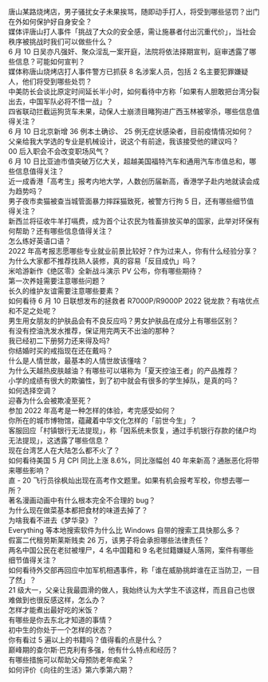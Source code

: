 唐山某路烧烤店，男子骚扰女子未果挨骂，随即动手打人，将受到哪些惩罚？出门在外如何保护好自身安全？  
媒体评唐山打人事件「挑战了大众的安全感，需让施暴者付出沉重代价」，当社会秩序被挑战时我们可以做些什么？  
6 月 10 日吴亦凡强奸、聚众淫乱一案开庭，法院将依法择期宣判，庭审透露了哪些信息？可能如何宣判？  
媒体称唐山烧烤店打人事件警方已抓获 8 名涉案人员，包括 2 名主要犯罪嫌疑人，他们将受到哪些处罚？  
中美防长会谈比原定时间延长半小时，如何看待中方称「如果有人胆敢把台湾分裂出去，中国军队必将不惜一战」？  
四省联动拦截运狗货车未果，动保人士崩溃目睹狗进广西玉林被宰杀，哪些信息值得关注？  
6 月 10 日北京新增 36 例本土确诊、 25 例无症状感染者，目前疫情情况如何？  
父亲给我大学选的专业是机械设计，说这个有前途，我该接受他的建议吗？  
00 后入职会不会改变职场风气？  
6 月 10 日比亚迪市值突破万亿大关，超越美国福特汽车和通用汽车市值总和，哪些信息值得关注？  
近一成香港「高考生」报考内地大学，人数创历届新高，香港学子赴内地就读会成为趋势吗？  
男子夜市卖猫被查当城管面暴力摔踩猫致死，被警方行拘 5 日，还有哪些细节值得关注？  
新西兰将征收牛羊打嗝费，成为首个让农民为牲畜排放买单的国家，此举对环保有何帮助？还有哪些信息值得关注？  
怎么练好英语口语？  
2022 年高考报志愿哪些专业就业前景比较好？作为过来人，你有什么经验分享？  
为什么大家都不推荐找熟人装修，真的容易「反目成仇」吗？  
米哈游新作《绝区零》全新战斗演示 PV 公布，你有哪些期待？  
第一次养娃需要注意哪些问题？  
长久的维护友谊需要注意哪些要素？  
如何看待 6 月 10 日联想发布的拯救者 R7000P/R9000P 2022 锐龙款？有啥优点和不足之处呢？  
男生用女朋友的护肤品会有不良反应吗？男女护肤品在成分上有哪些区别？  
有没有控油洗发水推荐，保证用完两天不出油的那种？  
我已经初二下册努力还来得及吗?  
你结婚时买的戒指现在还在戴吗？  
什么是人情世故，最基本的人情世故该懂啥？  
为什么天越热皮肤越油？有哪些可以堪称为「夏天控油王者」的产品推荐？  
小学的成绩有很大的欺骗性，到了初中就会有很多的学生掉队，是真的吗？  
如何选择空调？  
迎春为什么会被欺凌至死？  
参加 2022 年高考是一种怎样的体验，考完感受如何？  
你所在的城市博物馆，蕴藏着中华文化怎样的「前世今生」？  
客服回应「村镇银行无法提现」，称「因系统未恢复，通过手机银行存款的储户均无法提现」，这透露了哪些信息？  
现在台湾艺人在大陆怎么都不火了？  
如何看待美国 5 月 CPI 同比上涨 8.6%，同比涨幅创 40 年来新高？通胀恶化将带来哪些影响？  
直 - 20 飞行员徐枫灿出现在高考作文题里。如果有机会报考军校，你想去哪一所？  
著名漫画动画中有什么根本完全不合理的 bug？  
为什么现在做菜基本都把食材的味道去掉了？  
为啥我看不进去《梦华录》？  
Everything 等本地搜索软件为什么比 Windows 自带的搜索工具快那么多？  
假富二代租劳斯莱斯贱卖 26 万，该男子将会承担哪些法律责任？  
两名中国公民在老挝被埋尸，4 名中国籍和 9 名老挝籍嫌疑人落网，案件有哪些细节值得关注？  
如何看待外交部再回应中加军机相遇事件，称「谁在威胁挑衅谁在正当防卫，一目了然」？  
21 级大一，父亲让我最圆滑的做人，我始终认为大学生不该这样，而且自己也很难做到也很反感这样，怎么办？  
怎样才能煮出最好吃的米饭？  
有哪些是你去东北才知道的事情？  
初中生的你处于一个怎样的状态？  
你有看过 5 遍以上的书籍吗？值得看的点是什么？  
巅峰期的查尔斯·巴克利有多强，他有什么特点和经历？  
有哪些措施可以帮助父母预防老年痴呆？  
如何评价《向往的生活》第六季第六期？  
